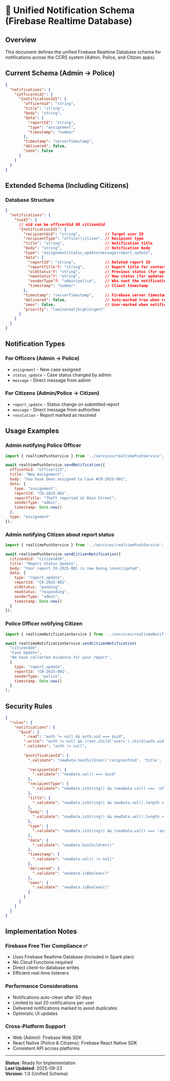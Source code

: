 # 🔔 Unified Notification Schema (Firebase Realtime Database)

## Overview

This document defines the unified Firebase Realtime Database schema for notifications across the CCRS system (Admin, Police, and Citizen apps).

## Current Schema (Admin → Police)
```json
{
  "notifications": {
    "{officerUid}": {
      "{notificationId}": {
        "officerUid": "string",
        "title": "string",
        "body": "string", 
        "data": {
          "reportId": "string",
          "type": "assignment",
          "timestamp": "number"
        },
        "timestamp": "serverTimestamp",
        "delivered": false,
        "seen": false
      }
    }
  }
}
```

## Extended Schema (Including Citizens)

### Database Structure
```json
{
  "notifications": {
    "{uid}": {
      // uid can be officerUid OR citizenUid
      "{notificationId}": {
        "recipientUid": "string",           // Target user ID
        "recipientType": "officer|citizen", // Recipient type  
        "title": "string",                  // Notification title
        "body": "string",                   // Notification body
        "type": "assignment|status_update|message|report_update",
        "data": {
          "reportId": "string",             // Related report ID
          "reportTitle"?: "string",         // Report title for context
          "oldStatus"?: "string",           // Previous status (for updates)
          "newStatus"?: "string",           // New status (for updates)
          "senderType"?: "admin|police",    // Who sent the notification
          "timestamp": "number"             // Client timestamp
        },
        "timestamp": "serverTimestamp",     // Firebase server timestamp
        "delivered": false,                 // Auto-marked true when received
        "seen": false,                      // User-marked when notification opened
        "priority": "low|normal|high|urgent"
      }
    }
  }
}
```

## Notification Types

### For Officers (Admin → Police)
- `assignment` - New case assigned
- `status_update` - Case status changed by admin
- `message` - Direct message from admin

### For Citizens (Admin/Police → Citizen)  
- `report_update` - Status change on submitted report
- `message` - Direct message from authorities
- `resolution` - Report marked as resolved

## Usage Examples

### Admin notifying Police Officer
```javascript
import { realtimePushService } from '../services/realtimePushService';

await realtimePushService.sendNotification({
  officerUid: "officer123",
  title: "New Assignment",
  body: "You have been assigned to Case #CR-2025-001",
  data: {
    type: "assignment",
    reportId: "CR-2025-001",
    reportTitle: "Theft reported at Main Street",
    senderType: "admin",
    timestamp: Date.now()
  },
  type: "assignment"
});
```

### Admin notifying Citizen about report status
```javascript  
import { realtimePushService } from '../services/realtimePushService';

await realtimePushService.sendCitizenNotification({
  citizenUid: "citizen456",
  title: "Report Status Update", 
  body: "Your report CR-2025-001 is now being investigated",
  data: {
    type: "report_update", 
    reportId: "CR-2025-001",
    oldStatus: "pending",
    newStatus: "responding", 
    senderType: "admin",
    timestamp: Date.now()
  }
});
```

### Police Officer notifying Citizen
```javascript
import { realtimeNotificationService } from '../services/realtimeNotificationService';

await realtimeNotificationService.sendCitizenNotification(
  "citizen456",
  "Case Update",
  "We have collected evidence for your report",
  {
    type: "report_update",
    reportId: "CR-2025-001", 
    senderType: "police",
    timestamp: Date.now()
  }
);
```

## Security Rules

```json
{
  "rules": {
    "notifications": {
      "$uid": {
        ".read": "auth != null && auth.uid === $uid",
        ".write": "auth != null && (root.child('users').child(auth.uid).child('role').val() === 'admin' || root.child('users').child(auth.uid).child('role').val() === 'officer')",
        ".validate": "auth != null",
        
        "$notificationId": {
          ".validate": "newData.hasChildren(['recipientUid', 'title', 'body', 'timestamp', 'delivered', 'seen'])",
          
          "recipientUid": {
            ".validate": "newData.val() === $uid"
          },
          "recipientType": {
            ".validate": "newData.isString() && (newData.val() === 'officer' || newData.val() === 'citizen')"
          },
          "title": {
            ".validate": "newData.isString() && newData.val().length > 0 && newData.val().length <= 100"
          },
          "body": {
            ".validate": "newData.isString() && newData.val().length > 0 && newData.val().length <= 500"
          },
          "type": {
            ".validate": "newData.isString() && (newData.val() === 'assignment' || newData.val() === 'status_update' || newData.val() === 'message' || newData.val() === 'report_update')"
          },
          "data": {
            ".validate": "newData.hasChildren()"
          },
          "timestamp": {
            ".validate": "newData.val() != null"
          },
          "delivered": {
            ".validate": "newData.isBoolean()"
          },
          "seen": {
            ".validate": "newData.isBoolean()"
          }
        }
      }
    }
  }
}
```

## Implementation Notes

### Firebase Free Tier Compliance ✅
- Uses Firebase Realtime Database (included in Spark plan)
- No Cloud Functions required
- Direct client-to-database writes
- Efficient real-time listeners

### Performance Considerations
- Notifications auto-clean after 30 days
- Limited to last 20 notifications per user  
- Delivered notifications marked to avoid duplicates
- Optimistic UI updates

### Cross-Platform Support
- Web (Admin): Firebase Web SDK
- React Native (Police & Citizens): Firebase React Native SDK
- Consistent API across platforms

---

**Status**: Ready for Implementation  
**Last Updated**: 2025-09-22  
**Version**: 1.0 (Unified Schema)